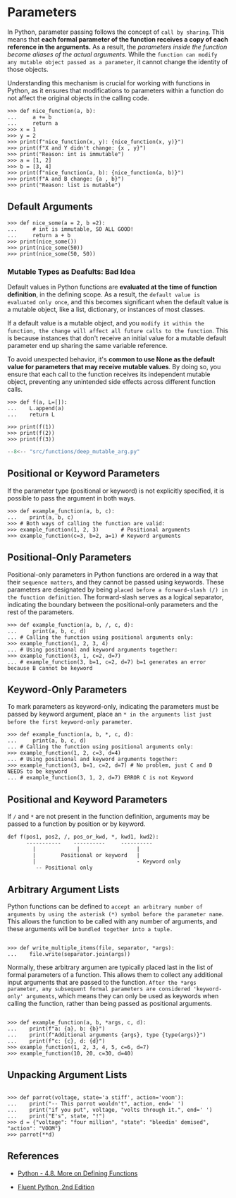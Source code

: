 # Parameters

In Python, parameter passing follows the concept of `call by sharing`. This means that **each formal parameter of the function receives a copy of each reference in the arguments.** As a result, the *parameters inside the function become aliases of the actual arguments*. While the `function can modify any mutable object passed as a parameter`, it cannot change the identity of those objects.

Understanding this mechanism is crucial for working with functions in Python, as it ensures that modifications to parameters within a function do not affect the original objects in the calling code.

```pycon exec="1" source="console" title="parameters.py"
>>> def nice_function(a, b):
...     a += b
...     return a
>>> x = 1
>>> y = 2
>>> print(f"nice_function(x, y): {nice_function(x, y)}")
>>> print(f"X and Y didn't change: {x , y}")
>>> print("Reason: int is immutable")
>>> a = [1, 2]
>>> b = [3, 4]
>>> print(f"nice_function(a, b): {nice_function(a, b)}")
>>> print(f"A and B change: {a , b}")
>>> print("Reason: list is mutable")
```

## Default Arguments

```pycon exec="1" source="console" title="default_arguments.py"
>>> def nice_some(a = 2, b =2):
...     # int is immutable, SO ALL GOOD!
...     return a + b
>>> print(nice_some())
>>> print(nice_some(50))
>>> print(nice_some(50, 50))
```

### Mutable Types as Deafults: Bad Idea

Default values in Python functions are **evaluated at the time of function definition**, in the defining scope. As a result, the `default value is evaluated only once`, and this becomes significant when the default value is a mutable object, like a list, dictionary, or instances of most classes.

If a default value is a mutable object, and you `modify it within the function, the change will affect all future calls to the function`. This is because instances that don't receive an initial value for a mutable default parameter end up sharing the same variable reference.

To avoid unexpected behavior, it's **common to use None as the default value for parameters that may receive mutable values**. By doing so, you ensure that each call to the function receives its independent mutable object, preventing any unintended side effects across different function calls.

```pycon exec="1" source="console" title="default_mutable_arguments.py"
>>> def f(a, L=[]):
...    L.append(a)
...    return L

>>> print(f(1))
>>> print(f(2))
>>> print(f(3))
```

``` py title="src/functions/deep_mutable_arg.py"
--8<-- "src/functions/deep_mutable_arg.py"
```

## Positional or Keyword Parameters

If the parameter type (positional or keyword) is not explicitly specified, it is possible to pass the argument in both ways.

```pycon exec="1" source="console" title="positional_keyword.py"
>>> def example_function(a, b, c):
...    print(a, b, c)
>>> # Both ways of calling the function are valid:
>>> example_function(1, 2, 3)       # Positional arguments
>>> example_function(c=3, b=2, a=1) # Keyword arguments
```

## Positional-Only Parameters

Positional-only parameters in Python functions are ordered in a way that their `sequence matters`, and they cannot be passed using keywords. These parameters are designated by being `placed before a forward-slash (/) in the function definition`. The forward-slash serves as a logical separator, indicating the boundary between the positional-only parameters and the rest of the parameters.

```pycon exec="1" source="console" title="positional_only.py"
>>> def example_function(a, b, /, c, d):
...     print(a, b, c, d)
... # Calling the function using positional arguments only:
>>> example_function(1, 2, 3, 4)
... # Using positional and keyword arguments together:
>>> example_function(3, 1, c=2, d=7)
... # example_function(3, b=1, c=2, d=7) b=1 generates an error because B cannot be keyword
```

## Keyword-Only Parameters

To mark parameters as keyword-only, indicating the parameters must be passed by keyword argument, place an `* in the arguments list just before the first keyword-only parameter`.

```pycon exec="1" source="console" title="keyword_only.py"
>>> def example_function(a, b, *, c, d):
...     print(a, b, c, d)
... # Calling the function using positional arguments only:
>>> example_function(1, 2, c=3, d=4)
... # Using positional and keyword arguments together:
>>> example_function(3, b=1, c=2, d=7) # No problem, just C and D NEEDS to be keyword
... # example_function(3, 1, 2, d=7) ERROR C is not Keyword
```

## Positional and Keyword Parameters

If `/` and `*` are not present in the function definition, arguments may be passed to a function by position or by keyword.

```text
def f(pos1, pos2, /, pos_or_kwd, *, kwd1, kwd2):
      -----------    ----------     ----------
        |             |                  |
        |        Positional or keyword   |
        |                                - Keyword only
         -- Positional only
```

## Arbitrary Argument Lists

Python functions can be defined to `accept an arbitrary number of arguments by using the asterisk (*) symbol before the parameter name`. This allows the function to be called with any number of arguments, and these arguments will be `bundled together into a tuple.`

```pycon exec="1" source="console" title="arbitrary_args.py"

>>> def write_multiple_items(file, separator, *args):
...    file.write(separator.join(args))

```

Normally, these arbitrary argumen are typically placed last in the list of formal parameters of a function. This allows them to collect any additional input arguments that are passed to the function. `After the *args parameter, any subsequent formal parameters are considered 'keyword-only' arguments`, which means they can only be used as keywords when calling the function, rather than being passed as positional arguments.

```pycon exec="1" source="console" title="arbitrary_args2.py"

>>> def example_function(a, b, *args, c, d):
...    print(f"a: {a}, b: {b}")
...    print(f"Additional arguments {args}, type {type(args)}")
...    print(f"c: {c}, d: {d}")
>>> example_function(1, 2, 3, 4, 5, c=6, d=7)
>>> example_function(10, 20, c=30, d=40)
```

## Unpacking Argument Lists

```pycon exec="1" source="console" title="unpacking_args.py"

>>> def parrot(voltage, state='a stiff', action='voom'):
...    print("-- This parrot wouldn't", action, end=' ')
...    print("if you put", voltage, "volts through it.", end=' ')
...    print("E's", state, "!")
>>> d = {"voltage": "four million", "state": "bleedin' demised", "action": "VOOM"}
>>> parrot(**d)
```

## References

- [Python - 4.8. More on Defining Functions](https://docs.python.org/3/tutorial/controlflow.html#more-on-defining-functions)

- [Fluent Python, 2nd Edition](https://www.oreilly.com/library/view/fluent-python-2nd/9781492056348/)
